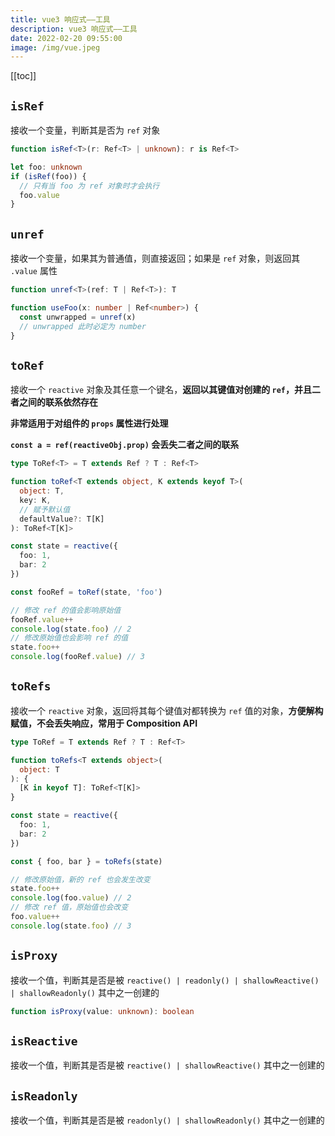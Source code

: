 ```yaml
---
title: vue3 响应式——工具
description: vue3 响应式——工具
date: 2022-02-20 09:55:00
image: /img/vue.jpeg
---
```


[[toc]]

## `isRef`

接收一个变量，判断其是否为 `ref` 对象

```ts
function isRef<T>(r: Ref<T> | unknown): r is Ref<T>

let foo: unknown
if (isRef(foo)) {
  // 只有当 foo 为 ref 对象时才会执行
  foo.value
}
```

## `unref`

接收一个变量，如果其为普通值，则直接返回；如果是 `ref` 对象，则返回其 `.value` 属性

```ts
function unref<T>(ref: T | Ref<T>): T

function useFoo(x: number | Ref<number>) {
  const unwrapped = unref(x)
  // unwrapped 此时必定为 number
}
```

## `toRef`

接收一个 `reactive` 对象及其任意一个键名，**返回以其键值对创建的 `ref`，并且二者之间的联系依然存在**

**非常适用于对组件的 `props` 属性进行处理**

<n-alert type="warning">**`const a = ref(reactiveObj.prop)` 会丢失二者之间的联系**</n-alert>

```ts
type ToRef<T> = T extends Ref ? T : Ref<T>

function toRef<T extends object, K extends keyof T>(
  object: T,
  key: K,
  // 赋予默认值
  defaultValue?: T[K]
): ToRef<T[K]>

const state = reactive({
  foo: 1,
  bar: 2
})

const fooRef = toRef(state, 'foo')

// 修改 ref 的值会影响原始值
fooRef.value++
console.log(state.foo) // 2
// 修改原始值也会影响 ref 的值
state.foo++
console.log(fooRef.value) // 3
```

## `toRefs`

接收一个 `reactive` 对象，返回将其每个键值对都转换为 `ref` 值的对象，**方便解构赋值，不会丢失响应，常用于 Composition API**

```ts
type ToRef = T extends Ref ? T : Ref<T>

function toRefs<T extends object>(
  object: T
): {
  [K in keyof T]: ToRef<T[K]>
}

const state = reactive({
  foo: 1,
  bar: 2
})

const { foo, bar } = toRefs(state)

// 修改原始值，新的 ref 也会发生改变
state.foo++
console.log(foo.value) // 2
// 修改 ref 值，原始值也会改变
foo.value++
console.log(state.foo) // 3
```

## `isProxy`

接收一个值，判断其是否是被 `reactive() | readonly() | shallowReactive() | shallowReadonly()` 其中之一创建的

```ts
function isProxy(value: unknown): boolean
```

## `isReactive`

接收一个值，判断其是否是被 `reactive() | shallowReactive()` 其中之一创建的

## `isReadonly`

接收一个值，判断其是否是被 `readonly() | shallowReadonly()` 其中之一创建的